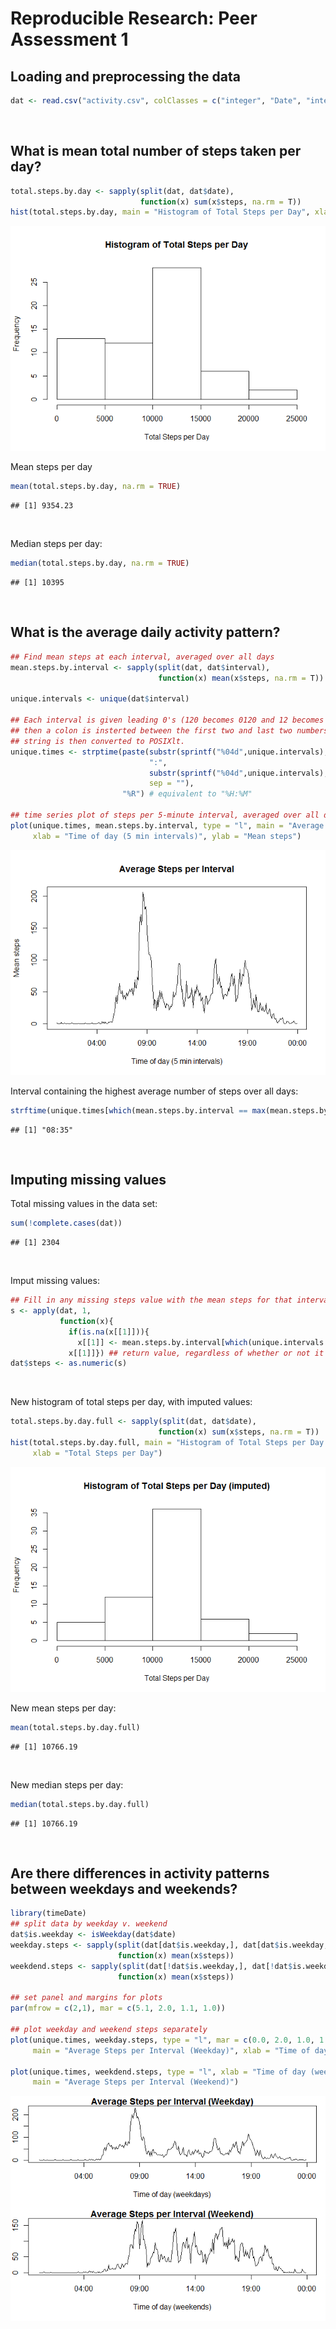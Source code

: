 # Reproducible Research: Peer Assessment 1


## Loading and preprocessing the data

```r
dat <- read.csv("activity.csv", colClasses = c("integer", "Date", "integer"))
```
</br>

## What is mean total number of steps taken per day?

```r
total.steps.by.day <- sapply(split(dat, dat$date),
                             function(x) sum(x$steps, na.rm = T))
hist(total.steps.by.day, main = "Histogram of Total Steps per Day", xlab = "Total Steps per Day")
```

![](PA1_template_files/figure-html/unnamed-chunk-2-1.png) 

Mean steps per day

```r
mean(total.steps.by.day, na.rm = TRUE)
```

```
## [1] 9354.23
```
</br>

Median steps per day:

```r
median(total.steps.by.day, na.rm = TRUE)
```

```
## [1] 10395
```
</br>

## What is the average daily activity pattern?

```r
## Find mean steps at each interval, averaged over all days
mean.steps.by.interval <- sapply(split(dat, dat$interval),
                                 function(x) mean(x$steps, na.rm = T))

unique.intervals <- unique(dat$interval)

## Each interval is given leading 0's (120 becomes 0120 and 12 becomes 0012),
## then a colon is insterted between the first two and last two numbers. The
## string is then converted to POSIXlt.
unique.times <- strptime(paste(substr(sprintf("%04d",unique.intervals),1,2),
                               ":",
                               substr(sprintf("%04d",unique.intervals),3,4),
                               sep = ""),
                         "%R") # equivalent to "%H:%M"

## time series plot of steps per 5-minute interval, averaged over all days
plot(unique.times, mean.steps.by.interval, type = "l", main = "Average Steps per Interval",
     xlab = "Time of day (5 min intervals)", ylab = "Mean steps")
```

![](PA1_template_files/figure-html/unnamed-chunk-5-1.png) 
</br>

Interval containing the highest average number of steps over all days:

```r
strftime(unique.times[which(mean.steps.by.interval == max(mean.steps.by.interval))], "%R")
```

```
## [1] "08:35"
```
</br>

## Imputing missing values
Total missing values in the data set:

```r
sum(!complete.cases(dat))
```

```
## [1] 2304
```
</br>

Imput missing values:

```r
## Fill in any missing steps value with the mean steps for that interval over all days
s <- apply(dat, 1,
           function(x){
             if(is.na(x[[1]])){
               x[[1]] <- mean.steps.by.interval[which(unique.intervals == as.integer(x[[3]]))]};
             x[[1]]}) ## return value, regardless of whether or not it changed
dat$steps <- as.numeric(s)
```
</br>

New histogram of total steps per day, with imputed values:

```r
total.steps.by.day.full <- sapply(split(dat, dat$date),
                                 function(x) sum(x$steps, na.rm = T))
hist(total.steps.by.day.full, main = "Histogram of Total Steps per Day (imputed)",
     xlab = "Total Steps per Day")
```

![](PA1_template_files/figure-html/unnamed-chunk-9-1.png) 
</br>

New mean steps per day:

```r
mean(total.steps.by.day.full)
```

```
## [1] 10766.19
```
</br>

New median steps per day:

```r
median(total.steps.by.day.full)
```

```
## [1] 10766.19
```
</br>

## Are there differences in activity patterns between weekdays and weekends?

```r
library(timeDate)
## split data by weekday v. weekend
dat$is.weekday <- isWeekday(dat$date)
weekday.steps <- sapply(split(dat[dat$is.weekday,], dat[dat$is.weekday,]$interval), 
                        function(x) mean(x$steps))
weekdend.steps <- sapply(split(dat[!dat$is.weekday,], dat[!dat$is.weekday,]$interval), 
                        function(x) mean(x$steps))

## set panel and margins for plots
par(mfrow = c(2,1), mar = c(5.1, 2.0, 1.1, 1.0))

## plot weekday and weekend steps separately
plot(unique.times, weekday.steps, type = "l", mar = c(0.0, 2.0, 1.0, 1.0),
     main = "Average Steps per Interval (Weekday)", xlab = "Time of day (weekdays)")

plot(unique.times, weekdend.steps, type = "l", xlab = "Time of day (weekends)",
     main = "Average Steps per Interval (Weekend)")
```

![](PA1_template_files/figure-html/unnamed-chunk-12-1.png) 


